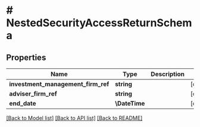 # # NestedSecurityAccessReturnSchema

## Properties

Name | Type | Description | Notes
------------ | ------------- | ------------- | -------------
**investment_management_firm_ref** | **string** |  | [optional]
**adviser_firm_ref** | **string** |  | [optional]
**end_date** | **\DateTime** |  | [optional]

[[Back to Model list]](../../README.md#models) [[Back to API list]](../../README.md#endpoints) [[Back to README]](../../README.md)

